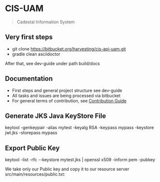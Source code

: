 # CIS-UAM

> Cadestal Information System 


## Very first steps
- git clone https://bitbucket.org/harvesting/cis-api-uam.git
- gradle clean asciidoctor

After that, see dev-guide under path build/docs

## Documentation

- First steps and general project structure see dev-guide
- All tasks and issues are being processed via bitbucket
- For general terms of contribution, see [Contribution Guide](CONTRIBUTING.md)

## Generate JKS Java KeyStore File

keytool -genkeypair -alias mytest -keyalg RSA -keypass mypass -keystore jwt.jks -storepass mypass

## Export Public Key

keytool -list -rfc --keystore mytest.jks | openssl x509 -inform pem -pubkey

We take only our Public key and copy it to our resource server src/main/resources/public.txt:


